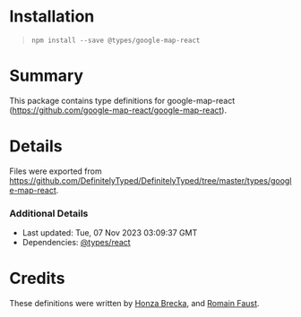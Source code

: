 # Installation
> `npm install --save @types/google-map-react`

# Summary
This package contains type definitions for google-map-react (https://github.com/google-map-react/google-map-react).

# Details
Files were exported from https://github.com/DefinitelyTyped/DefinitelyTyped/tree/master/types/google-map-react.

### Additional Details
 * Last updated: Tue, 07 Nov 2023 03:09:37 GMT
 * Dependencies: [@types/react](https://npmjs.com/package/@types/react)

# Credits
These definitions were written by [Honza Brecka](https://github.com/honzabrecka), and [Romain Faust](https://github.com/romain-faust).
